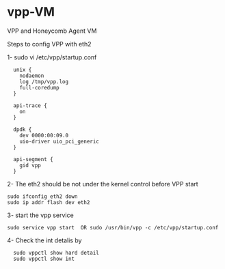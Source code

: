 # vpp-VM
VPP and Honeycomb Agent VM

Steps to config VPP with eth2 

1- sudo vi /etc/vpp/startup.conf

      unix {
        nodaemon
        log /tmp/vpp.log
        full-coredump
      }

      api-trace {
        on
      }

      dpdk {
        dev 0000:00:09.0
        uio-driver uio_pci_generic
      }

      api-segment {
        gid vpp
      }

2- The eth2 should be not under the kernel control before VPP start

    sudo ifconfig eth2 down
    sudo ip addr flash dev eth2
    
3- start the vpp service

    sudo service vpp start  OR sudo /usr/bin/vpp -c /etc/vpp/startup.conf

4- Check the int detalis by

      sudo vppctl show hard detail
      sudo vppctl show int
